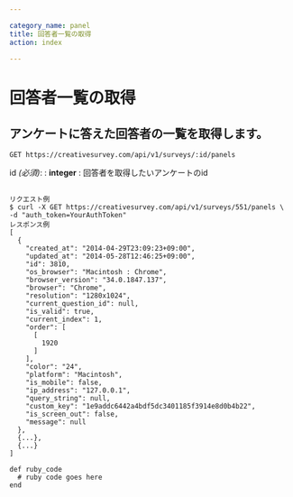 ```yaml
---

category_name: panel
title: 回答者一覧の取得
action: index

---
```


# 回答者一覧の取得

## アンケートに答えた回答者の一覧を取得します。

`GET https://creativesurvey.com/api/v1/surveys/:id/panels`

id _(必須)_:
: __integer__
: 回答者を取得したいアンケートのid

~~~

リクエスト例
$ curl -X GET https://creativesurvey.com/api/v1/surveys/551/panels \
-d "auth_token=YourAuthToken"
レスポンス例
[
  {
    "created_at": "2014-04-29T23:09:23+09:00",
    "updated_at": "2014-05-28T12:46:25+09:00",
    "id": 3810,
    "os_browser": "Macintosh : Chrome",
    "browser_version": "34.0.1847.137",
    "browser": "Chrome",
    "resolution": "1280x1024",
    "current_question_id": null,
    "is_valid": true,
    "current_index": 1,
    "order": [
      [
        1920
      ]
    ],
    "color": "24",
    "platform": "Macintosh",
    "is_mobile": false,
    "ip_address": "127.0.0.1",
    "query_string": null,
    "custom_key": "1e9addc6442a4bdf5dc3401185f3914e8d0b4b22",
    "is_screen_out": false,
    "message": null
  },
  {...},
  {...}
]

~~~

~~~
def ruby_code
  # ruby code goes here
end
~~~

